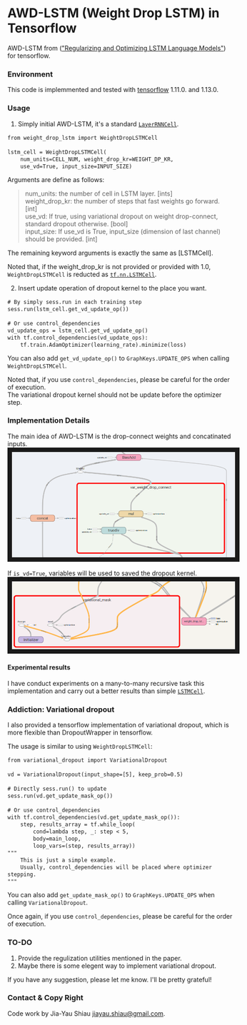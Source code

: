 # AWD-LSTM (Weight Drop LSTM) in Tensorflow
AWD-LSTM from (["Regularizing and Optimizing LSTM Language Models"](https://arxiv.org/abs/1708.02182)) for tensorflow.

### Environment 
This code is implemmented and tested with [tensorflow](https://www.tensorflow.org/) 1.11.0. and 1.13.0.

### Usage
1. Simply initial AWD-LSTM, it's a standard [`LayerRNNCell`](https://www.tensorflow.org/api_docs/python/tf/contrib/rnn/LayerRNNCell).
```
from weight_drop_lstm import WeightDropLSTMCell

lstm_cell = WeightDropLSTMCell(
    num_units=CELL_NUM, weight_drop_kr=WEIGHT_DP_KR, 
    use_vd=True, input_size=INPUT_SIZE)
```
Arguments are define as follows:
> num_units: the number of cell in LSTM layer. [ints]\
> weight_drop_kr: the number of steps that fast weights go forward. [int]\
> use_vd: If true, using variational dropout on weight drop-connect, standard dropout otherwise. [bool]\
> input_size: If use_vd is True, input_size (dimension of last channel) should be provided. [int]

The remaining keyword arguments is exactly the same as [LSTMCell]. 

Noted that, if the weight_drop_kr is not provided or provided with 1.0, `WeightDropLSTMCell` is reducted as [`tf.nn.LSTMCell`](https://www.tensorflow.org/api_docs/python/tf/nn/rnn_cell/LSTMCell).

2. Insert update operation of dropout kernel to the place you want.

```
# By simply sess.run in each training step
sess.run(lstm_cell.get_vd_update_op())

# Or use control_dependencies
vd_update_ops = lstm_cell.get_vd_update_op() 
with tf.control_dependencies(vd_update_ops):
    tf.train.AdamOptimizer(learning_rate).minimize(loss)
```

You can also add `get_vd_update_op()` to `GraphKeys.UPDATE_OPS` when calling `WeightDropLSTMCell`.

Noted that, if you use `control_dependencies`, please be careful for the order of execution.\
The variational dropout kernel should not be update before the optimizer step.




### Implementation Details

The main idea of AWD-LSTM is the drop-connect weights and concatinated inputs.
<img src="doc/vd2.png" 
alt="The drop-connect of weight and concatinated inputs" border="10" width="500" /></a>

If `is_vd=True`, variables will be used to saved the dropout kernel.
<img src="doc/vd1.png" 
alt="The update operation for variational dropout" border="10" width="500" /></a>


#### Experimental results
I have conduct experiments on a many-to-many recursive task this implementation and carry out a better results than simple [`LSTMCell`](https://www.tensorflow.org/api_docs/python/tf/nn/rnn_cell/LSTMCell).

### Addiction: Variational dropout
I also provided a tensorflow implementation of variational dropout, which is more flexible than DropoutWrapper in tensorflow.

The usage is similar to using `WeightDropLSTMCell`:
```
from variational_dropout import VariationalDropout

vd = VariationalDropout(input_shape=[5], keep_prob=0.5)

# Directly sess.run() to update
sess.run(vd.get_update_mask_op())

# Or use control_dependencies
with tf.control_dependencies(vd.get_update_mask_op()):
    step, results_array = tf.while_loop(
        cond=lambda step, _: step < 5,
        body=main_loop,
        loop_vars=(step, results_array))
"""
    This is just a simple example. 
    Usually, control_dependencies will be placed where optimizer stepping.
"""
```

You can also add `get_update_mask_op()` to `GraphKeys.UPDATE_OPS` when calling `VariationalDropout`.

Once again, if you use `control_dependencies`, please be careful for the order of execution.

### TO-DO
1. Provide the regulization utilities mentioned in the paper.
2. Maybe there is some elegent way to implement variational dropout.


If you have any suggestion, please let me know. I'll be pretty grateful!

### Contact & Copy Right
Code work by Jia-Yau Shiau <jiayau.shiau@gmail.com>.
